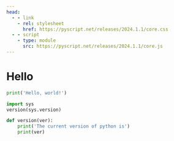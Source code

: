 ```yaml
---
head:
  - - link
    - rel: stylesheet
      href: https://pyscript.net/releases/2024.1.1/core.css
  - - script
    - type: module
      src: https://pyscript.net/releases/2024.1.1/core.js
---
```

# Hello
<script setup lang="ts">
import PyScriptEditor from "@source/.vuepress/components/PyScriptEditor.vue";
</script>

```py edit test
print('Hello, world!')
```

```py edit test
import sys
version(sys.version)
```


```py edit shared
def version(ver):
    print('The current version of python is')
    print(ver)
```